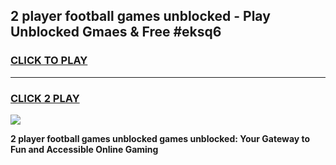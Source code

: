 
## 2 player football games unblocked - Play Unblocked Gmaes & Free #eksq6
<h3>
<a href="https://premium.freeplayer.one?title=2_player_football_games_unblocked&ref=01M">CLICK TO PLAY</a></h3>
<hr>

<h3>
<a href="https://premium.freeplayer.one?title=2_player_football_games_unblocked&ref=01M">CLICK 2 PLAY</a>
  
</h3>

<a href="https://premium.freeplayer.one?title=2_player_football_games_unblocked&ref=01M"><img src="https://clearcache.store/games.png"></a>


**2 player football games unblocked games unblocked: Your Gateway to Fun and Accessible Online Gaming**

